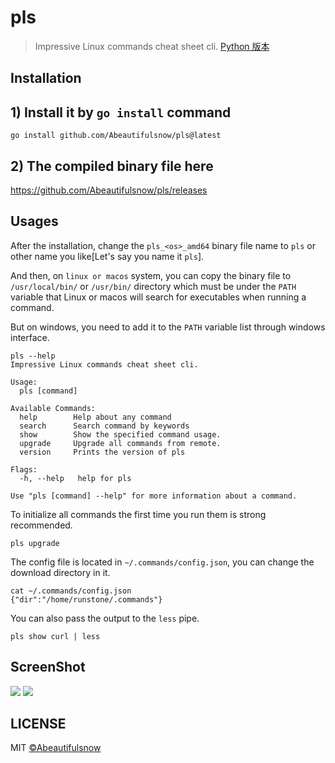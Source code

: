 
# pls

> Impressive Linux commands cheat sheet cli. [Python 版本](https://github.com/chenjiandongx/how)

## Installation

## 1) Install it by `go install` command 

```shell
go install github.com/Abeautifulsnow/pls@latest
```

## 2) The compiled binary file here

https://github.com/Abeautifulsnow/pls/releases

## Usages

After the installation, change the `pls_<os>_amd64` binary file name to `pls` or other name you like[Let's say you name it `pls`].

And then, on `linux or macos` system, you can copy the binary file to `/usr/local/bin/` or `/usr/bin/` directory which must be under the `PATH` variable that Linux or macos will search for executables when running a command.

But on windows, you need to add it to the `PATH` variable list through windows interface.

```shell
pls --help
Impressive Linux commands cheat sheet cli.

Usage:
  pls [command]

Available Commands:
  help        Help about any command
  search      Search command by keywords
  show        Show the specified command usage.
  upgrade     Upgrade all commands from remote.
  version     Prints the version of pls

Flags:
  -h, --help   help for pls

Use "pls [command] --help" for more information about a command.
```

To initialize all commands the first time you run them is strong recommended.
```shell
pls upgrade
```

The config file is located in `~/.commands/config.json`, you can change the download directory in it.

```shell
cat ~/.commands/config.json
{"dir":"/home/runstone/.commands"}
```

You can also pass the output to the `less` pipe.
```shell
pls show curl | less
```

## ScreenShot

![](https://user-images.githubusercontent.com/19553554/122259619-f1e3f780-cf04-11eb-949e-763d82a4e3b9.png)
![](https://user-images.githubusercontent.com/19553554/122258451-a0873880-cf03-11eb-865f-067416787cb7.png)


## LICENSE

MIT [©Abeautifulsnow](https://github.com/Abeautifulsnow)
